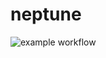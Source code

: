 # neptune
![example workflow](https://github.com/PavelPyasecky/neptune/actions/workflows/build_and_test.yml/badge.svg)
